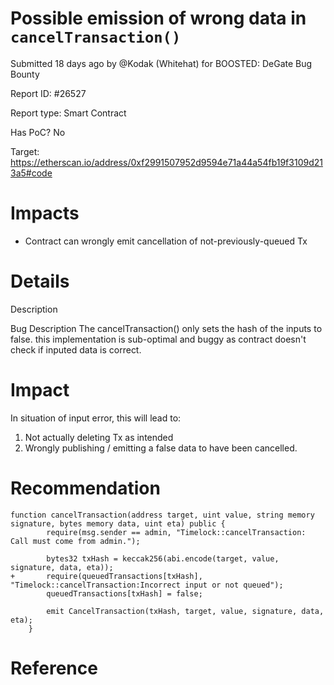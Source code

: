 # Possible emission of wrong data in `cancelTransaction()`

Submitted 18 days ago by @Kodak (Whitehat) for BOOSTED: DeGate Bug Bounty

Report ID: #26527

Report type: Smart Contract

Has PoC? No

Target: https://etherscan.io/address/0xf2991507952d9594e71a44a54fb19f3109d213a5#code

# Impacts
- Contract can wrongly emit cancellation of not-previously-queued Tx

# Details

Description

Bug Description
The cancelTransaction() only sets the hash of the inputs to false. this implementation is sub-optimal and buggy as contract doesn't check if inputed data is correct.

# Impact
In situation of input error, this will lead to:

1. Not actually deleting Tx as intended
2. Wrongly publishing / emitting a false data to have been cancelled.

# Recommendation
```
function cancelTransaction(address target, uint value, string memory signature, bytes memory data, uint eta) public {
        require(msg.sender == admin, "Timelock::cancelTransaction: Call must come from admin.");

        bytes32 txHash = keccak256(abi.encode(target, value, signature, data, eta));
+       require(queuedTransactions[txHash], "Timelock::cancelTransaction:Incorrect input or not queued");
        queuedTransactions[txHash] = false;

        emit CancelTransaction(txHash, target, value, signature, data, eta);
    }
```
# Reference
